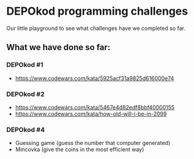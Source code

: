 # DEPOkod programming challenges

Our little playground to see what challenges have we completed so far.

## What we have done so far:

### DEPOkod #1
- https://www.codewars.com/kata/5925acf31a9825d616000e74

### DEPOkod #2
- https://www.codewars.com/kata/5467e4d82edf8bbf40000155
- https://www.codewars.com/kata/how-old-will-i-be-in-2099

### DEPOkod #4
- Guessing game (guess the number that computer generated)
- Mincovka (give the coins in the most efficient way)
